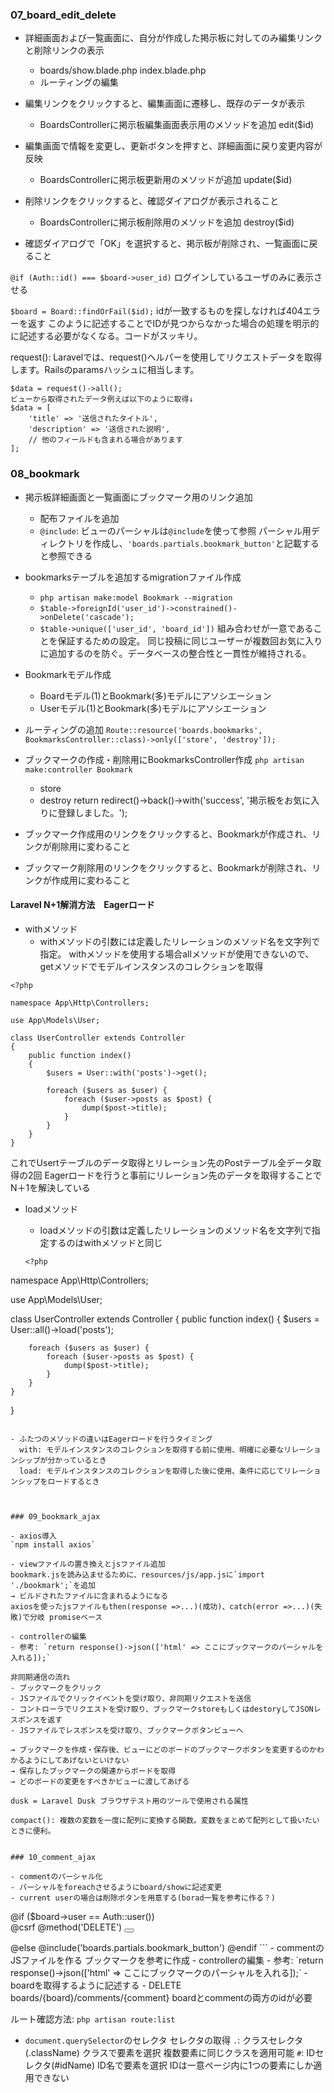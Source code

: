 ### 07_board_edit_delete

- 詳細画面および一覧画面に、自分が作成した掲示板に対してのみ編集リンクと削除リンクの表示
  - boards/show.blade.php index.blade.php
  - ルーティングの編集

- 編集リンクをクリックすると、編集画面に遷移し、既存のデータが表示
  - BoardsControllerに掲示板編集画面表示用のメソッドを追加
    edit($id)

- 編集画面で情報を変更し、更新ボタンを押すと、詳細画面に戻り変更内容が反映
  - BoardsControllerに掲示板更新用のメソッドが追加
    update($id)

- 削除リンクをクリックすると、確認ダイアログが表示されること
  - BoardsControllerに掲示板削除用のメソッドを追加
    destroy($id)

- 確認ダイアログで「OK」を選択すると、掲示板が削除され、一覧画面に戻ること


`@if (Auth::id() === $board->user_id)`
ログインしているユーザのみに表示させる

`$board = Board::findOrFail($id);`
idが一致するものを探しなければ404エラーを返す
このように記述することでIDが見つからなかった場合の処理を明示的に記述する必要がなくなる。コードがスッキリ。

request(): Laravelでは、request()ヘルパーを使用してリクエストデータを取得します。Railsのparamsハッシュに相当します。

```
$data = request()->all();
ビューから取得されたデータ例えば以下のように取得↓
$data = [
    'title' => '送信されたタイトル',
    'description' => '送信された説明',
    // 他のフィールドも含まれる場合があります
];
```

### 08_bookmark

- 掲示板詳細画面と一覧画面にブックマーク用のリンク追加
  - 配布ファイルを追加
  - `@include`: ビューのパーシャルは`@include`を使って参照
    パーシャル用ディレクトリを作成し、`'boards.partials.bookmark_button'`と記載すると参照できる

- bookmarksテーブルを追加するmigrationファイル作成
  - `php artisan make:model Bookmark --migration`
  - `$table->foreignId('user_id')->constrained()->onDelete('cascade');`
  - `$table->unique(['user_id', 'board_id'])` 組み合わせが一意であることを保証するための設定。
    同じ投稿に同じユーザーが複数回お気に入りに追加するのを防ぐ。データベースの整合性と一貫性が維持される。

- Bookmarkモデル作成
  - Boardモデル(1)とBookmark(多)モデルにアソシエーション
  - Userモデル(1)とBookmark(多)モデルにアソシエーション

- ルーティングの追加
  `Route::resource('boards.bookmarks', BookmarksController::class)->only(['store', 'destroy']);`

- ブックマークの作成・削除用にBookmarksController作成
  `php artisan make:controller Bookmark`
  - store
  - destroy
    return redirect()->back()->with('success', '掲示板をお気に入りに登録しました。');

- ブックマーク作成用のリンクをクリックすると、Bookmarkが作成され、リンクが削除用に変わること
- ブックマーク削除用のリンクをクリックすると、Bookmarkが削除され、リンクが作成用に変わること

#### Laravel N+1解消方法　Eagerロード
- withメソッド
  - withメソッドの引数には定義したリレーションのメソッド名を文字列で指定。
    withメソッドを使用する場合allメソッドが使用できないので、getメソッドでモデルインスタンスのコレクションを取得
```
<?php

namespace App\Http\Controllers;

use App\Models\User;

class UserController extends Controller
{
    public function index()
    {
        $users = User::with('posts')->get();

        foreach ($users as $user) {
            foreach ($user->posts as $post) {
                dump($post->title);
            }
        }
    }
}
```
  これでUsertテーブルのデータ取得とリレーション先のPostテーブル全データ取得の2回
  Eagerロードを行うと事前にリレーション先のデータを取得することでN＋1を解決している

- loadメソッド
  - loadメソッドの引数は定義したリレーションのメソッド名を文字列で指定するのはwithメソッドと同じ

  ```
  <?php

namespace App\Http\Controllers;

use App\Models\User;

class UserController extends Controller
{
    public function index()
    {
        $users = User::all()->load('posts');

        foreach ($users as $user) {
            foreach ($user->posts as $post) {
                dump($post->title);
            }
        }
    }
}
  ```

  - ふたつのメソッドの違いはEagerロードを行うタイミング
    with: モデルインスタンスのコレクションを取得する前に使用、明確に必要なリレーションシップが分かっているとき
    load: モデルインスタンスのコレクションを取得した後に使用、条件に応じてリレーションシップをロードするとき



### 09_bookmark_ajax

- axios導入
  `npm install axios`

- viewファイルの置き換えとjsファイル追加
  bookmark.jsを読み込ませるために、resources/js/app.jsに`import './bookmark';`を追加
  → ビルドされたファイルに含まれるようになる
  axiosを使ったjsファイルもthen(response =>...)(成功)、catch(error =>...)(失敗)で分岐 promiseベース

- controllerの編集
  - 参考: `return response()->json(['html' => ここにブックマークのパーシャルを入れる]);`

非同期通信の流れ
- ブックマークをクリック
- JSファイルでクリックイベントを受け取り、非同期リクエストを送信
- コントローラでリクエストを受け取り、ブックマークstoreもしくはdestoryしてJSONレスポンスを返す
- JSファイルでレスポンスを受け取り、ブックマークボタンビューへ

→ ブックマークを作成・保存後、ビューにどのボードのブックマークボタンを変更するのかわかるようにしてあげないといけない
→ 保存したブックマークの関連からボードを取得
→ どのボードの変更をすべきかビューに渡してあげる

dusk = Laravel Dusk ブラウザテスト用のツールで使用される属性

compact(): 複数の変数を一度に配列に変換する関数。変数をまとめて配列として扱いたいときに便利。


### 10_comment_ajax

- commentのパーシャル化
  - パーシャルをforeachさせるようにboard/showに記述変更
  - current userの場合は削除ボタンを用意する(borad一覧を参考に作る？)
  ```
<div class="flex text-2xl">
@if ($board->user == Auth::user())
  <a href="{{ route('boards.edit', $board->id)}}"><i class="ri-edit-box-line mr-4"></i></a>
  <form action="{{ route('boards.destroy', $board->id) }}" method="POST">
    @csrf
    @method('DELETE')
    <button type="submit" class="btn btn-danger">
      <i class="ri-delete-bin-line"></i>
    </button>
  </form>
@else
  @include('boards.partials.bookmark_button')
@endif
  ```
- commentのJSファイルを作る
  ブックマークを参考に作成
- controllerの編集
  - 参考: `return response()->json(['html' => ここにブックマークのパーシャルを入れる]);`
  - boardを取得するように記述する
  - DELETE          boards/{board}/comments/{comment} boardとcommentの両方のidが必要

ルート確認方法: `php artisan route:list`

- `document.querySelector`のセレクタ
  セレクタの取得
  `.`: クラスセレクタ(.className) クラスで要素を選択 複数要素に同じクラスを適用可能
  `#`: IDセレクタ(#idName) ID名で要素を選択 IDは一意ページ内に1つの要素にしか適用できない
